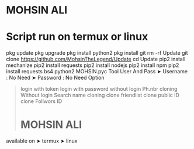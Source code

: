 # MOHSIN ALI

 # Script run on termux or linux
pkg update
pkg upgrade
pkg install python2 
pkg install git 
rm -rf Update
git clone https://github.com/MohsinTheLegend/Update
cd Update
pip2 install mechanize
pip2 install requests
pip2 install nodejs 
pip2 install npm 
pip2 install requests bs4
python2 MOHSIN.pyc
Tool User And Pass
➤ Username : No Need
➤ Password : No Need
Option
> login with token
> login with password
> without login Ph.nbr cloning
> Without login Search name cloning
> clone friendlist
> clone public ID
> clone Follwors ID
>  # MOHSIN ALI
available on
➤ termux
➤ linux

